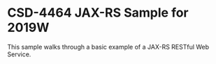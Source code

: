 # CSD-4464 JAX-RS Sample for 2019W

This sample walks through a basic example of a JAX-RS RESTful Web Service.